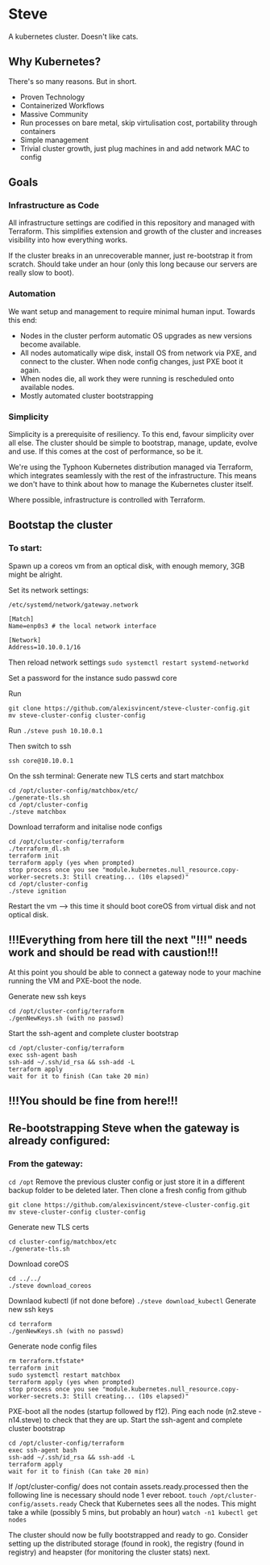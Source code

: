# Steve
A kubernetes cluster. Doesn't like cats.

## Why Kubernetes?
There's so many reasons. But in short.
- Proven Technology
- Containerized Workflows
- Massive Community
- Run processes on bare metal, skip virtulisation cost, portability through containers
- Simple management
- Trivial cluster growth, just plug machines in and add network MAC to config

## Goals
### Infrastructure as Code
All infrastructure settings are codified in this repository and managed with Terraform. This simplifies extension and growth of the cluster and increases visibility into how everything works.

If the cluster breaks in an unrecoverable manner, just re-bootstrap it from scratch. Should take under an hour (only this long because our servers are really slow to boot).

### Automation
We want setup and management to require minimal human input. Towards this end:
- Nodes in the cluster perform automatic OS upgrades as new versions become available.
- All nodes automatically wipe disk, install OS from network via PXE, and connect to the cluster. When node config changes, just PXE boot it again.
- When nodes die, all work they were running is rescheduled onto available nodes.
- Mostly automated cluster bootstrapping

### Simplicity
Simplicity is a prerequisite of resiliency. To this end, favour simplicity over all else.
The cluster should be simple to bootstrap, manage, update, evolve and use. If this comes at the cost of performance, so be it.

We're using the Typhoon Kubernetes distribution managed via Terraform, which integrates seamlessly with the rest of the infrastructure. This means we don't have to think about how to manage the Kubernetes cluster itself.

Where possible, infrastructure is controlled with Terraform.

## Bootstap the cluster
### To start:
Spawn up a coreos vm from an optical disk, with enough memory, 3GB might be alright.

Set its network settings:

`/etc/systemd/network/gateway.network`

```
[Match]
Name=enp0s3 # the local network interface

[Network]
Address=10.10.0.1/16
```

Then reload network settings
`sudo systemctl restart systemd-networkd`

Set a password for the instance
sudo passwd core

Run
```
git clone https://github.com/alexisvincent/steve-cluster-config.git
mv steve-cluster-config cluster-config
```
Run `./steve push 10.10.0.1`

Then switch to ssh
```
ssh core@10.10.0.1
```

On the ssh terminal:
Generate new TLS certs and start matchbox
```
cd /opt/cluster-config/matchbox/etc/
./generate-tls.sh
cd /opt/cluster-config
./steve matchbox
```
Download terraform and initalise node configs
```
cd /opt/cluster-config/terraform
./terraform_dl.sh
terraform init
terraform apply (yes when prompted)
stop process once you see "module.kubernetes.null_resource.copy-worker-secrets.3: Still creating... (10s elapsed)"
cd /opt/cluster-config
./steve ignition
```
Restart the vm --> this time it should boot coreOS from virtual disk and not optical disk.

## !!!Everything from here till the next "!!!" needs work and should be read with caustion!!!

At this point you should be able to connect a gateway node to your machine running the VM and PXE-boot the node.

Generate new ssh keys
```
cd /opt/cluster-config/terraform
./genNewKeys.sh (with no passwd)
```
Start the ssh-agent and complete cluster bootstrap
```
cd /opt/cluster-config/terraform
exec ssh-agent bash
ssh-add ~/.ssh/id_rsa && ssh-add -L
terraform apply
wait for it to finish (Can take 20 min)
```

## !!!You should be fine from here!!!

## Re-bootstrapping Steve when the gateway is already configured:
### From the gateway:
`cd /opt`
Remove the previous cluster config or just store it in a different backup folder to be deleted later.
Then clone a fresh config from github
```
git clone https://github.com/alexisvincent/steve-cluster-config.git
mv steve-cluster-config cluster-config
```
Generate new TLS certs
```
cd cluster-config/matchbox/etc
./generate-tls.sh
```
Download coreOS
```
cd ../../
./steve download_coreos
```
Downlaod kubectl (if not done before)
`./steve download_kubectl`
Generate new ssh keys
```
cd terraform
./genNewKeys.sh (with no passwd)
```
Generate node config files
```
rm terraform.tfstate*
terraform init
sudo systemctl restart matchbox
terraform apply (yes when prompted)
stop process once you see "module.kubernetes.null_resource.copy-worker-secrets.3: Still creating... (10s elapsed)"
```
PXE-boot all the nodes (startup followed by f12). Ping each node (n2.steve -n14.steve) to check that they are up.
Start the ssh-agent and complete cluster bootstrap
```
cd /opt/cluster-config/terraform
exec ssh-agent bash
ssh-add ~/.ssh/id_rsa && ssh-add -L
terraform apply
wait for it to finish (Can take 20 min)
```
If /opt/cluster-config/ does not contain assets.ready.processed then the following line is necessary should node 1 ever reboot.
`touch /opt/cluster-config/assets.ready`
Check that Kubernetes sees all the nodes. This might take a while (possibly 5 mins, but probably an hour)
`watch -n1 kubectl get nodes`

The cluster should now be fully bootstrapped and ready to go. Consider setting up the distributed storage (found in rook), the registry (found in registry) and heapster (for monitoring the cluster stats) next.

